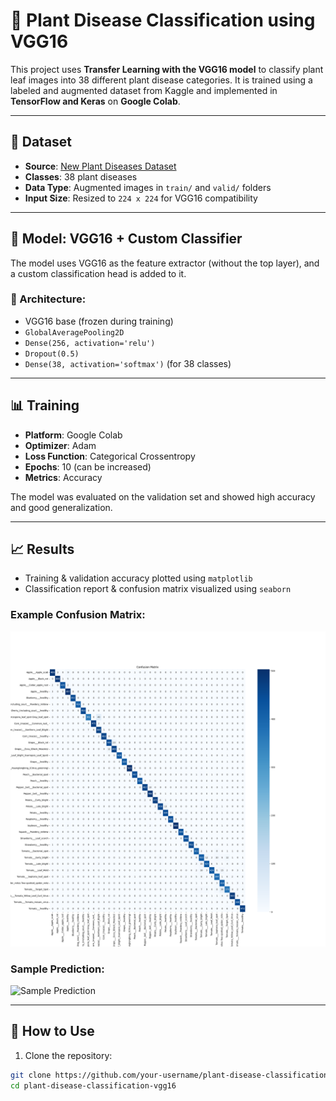# 🌱 Plant Disease Classification using VGG16

This project uses **Transfer Learning with the VGG16 model** to classify plant leaf images into 38 different plant disease categories. It is trained using a labeled and augmented dataset from Kaggle and implemented in **TensorFlow and Keras** on **Google Colab**.

---

## 📂 Dataset

- **Source**: [New Plant Diseases Dataset](https://www.kaggle.com/datasets/vipoooool/new-plant-diseases-dataset)
- **Classes**: 38 plant diseases
- **Data Type**: Augmented images in `train/` and `valid/` folders
- **Input Size**: Resized to `224 x 224` for VGG16 compatibility

---

## 🧠 Model: VGG16 + Custom Classifier

The model uses VGG16 as the feature extractor (without the top layer), and a custom classification head is added to it.

### 🔧 Architecture:
- VGG16 base (frozen during training)
- `GlobalAveragePooling2D`
- `Dense(256, activation='relu')`
- `Dropout(0.5)`
- `Dense(38, activation='softmax')` (for 38 classes)

---

## 📊 Training

- **Platform**: Google Colab
- **Optimizer**: Adam
- **Loss Function**: Categorical Crossentropy
- **Epochs**: 10 (can be increased)
- **Metrics**: Accuracy

The model was evaluated on the validation set and showed high accuracy and good generalization.

---

## 📈 Results

- Training & validation accuracy plotted using `matplotlib`
- Classification report & confusion matrix visualized using `seaborn`

### Example Confusion Matrix:
![Confusion Matrix](confusion_matrix.png)

### Sample Prediction:
![Sample Prediction](sample_prediction.png)

---

## 🧪 How to Use

1. Clone the repository:
```bash
git clone https://github.com/your-username/plant-disease-classification-vgg16.git
cd plant-disease-classification-vgg16

